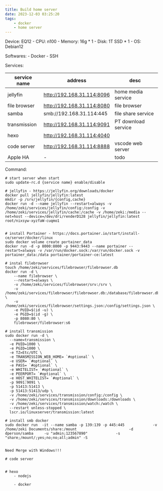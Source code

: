 ```yaml
---
title: Build home server
date: 2023-12-03 03:25:20
tags:
    - docker
    - home server
---
```

Device: EQ12
    - CPU: n100
    - Memory: 16g * 1
    - Disk: 1T SSD * 1
    - OS: Debian12

Softwares:
    - Docker
    - SSH

Services:

| service name | address | desc |
| ------------ | ------- | ---- |
| jellyfin | http://192.168.31.114:8096 | home media service |
| file browser | http://192.168.31.114:8080| file browser |
| samba | smb://192.168.31.114:445 | file share service |
| transmission | http://192.168.31.114:9091 | PT download service |
| hexo | http://192.168.31.114:4040 | | hexo blog service, TODO: use docker later |
| code server | http://192.168.31.114:8888 | vscode web server |
| Apple HA | - | todo |

<!--more-->

Command:

```
# start server when start
sudo update-rc.d {service name} enable/disable

# jellyfin - https://jellyfin.org/downloads/docker
docker pull jellyfin/jellyfin:latest
mkdir -p /srv/jellyfin/{config,cache}
docker run -d --name jellyfin --restart=always -v /home/zeki/services/jellyfin/config:/config -v /home/zeki/services/jellyfin/cache:/cache -v /home/zeki:/media --net=host --device=/dev/dri/renderD128 jellyfin/jellyfin:latest
root/nixsyw-xyzfaW-cuqmo1


# install Portainer - https://docs.portainer.io/start/install-ce/server/docker/linux
sudo docker volume create portainer_data
docker run -d -p 8000:8000 -p 9443:9443 --name portainer --restart=always -v /var/run/docker.sock:/var/run/docker.sock -v portainer_data:/data portainer/portainer-ce:latest

# instal filebrowser
touch /home/zeki/services/filebrowser/filebrowser.db
docker run -d \
    --name filebrowser \
    --restart=always \
    -v /home/zeki/services/filebrowser/srv:/srv \
    -v /home/zeki/services/filebrowser/filebrowser.db:/database/filebrowser.db \
    -v /home/zeki/services/filebrowser/settings.json:/config/settings.json \
    -e PUID=$(id -u) \
    -e PGID=$(id -g) \
    -p 8080:80 \
    filebrowser/filebrowser:s6

# install transmission
sudo docker run -d \
  --name=transmission \
  -e PUID=1000 \
  -e PGID=1000 \
  -e TZ=Etc/UTC \
  -e TRANSMISSION_WEB_HOME= `#optional` \
  -e USER= `#optional` \
  -e PASS= `#optional` \
  -e WHITELIST= `#optional` \
  -e PEERPORT= `#optional` \
  -e HOST_WHITELIST= `#optional` \
  -p 9091:9091 \
  -p 51413:51413 \
  -p 51413:51413/udp \
  -v /home/zeki/services/transmission/config:/config \
  -v /home/zeki/services/transmission/downloads:/downloads \
  -v /home/zeki/services/transmission/watch:/watch \
  --restart unless-stopped \
  lscr.io/linuxserver/transmission:latest

# install smb docker
sudo docker run  -it --name samba -p 139:139 -p 445:445             -v /home/zeki Documents/share:/mount                        -d dperson/samba     -u "admin;123567890"             -s "share;/mount/;yes;no;no;all;admin" -S


Need Merge with Windows!!!

# code server


# hexo 
    - nodejs 

    - docker

```
